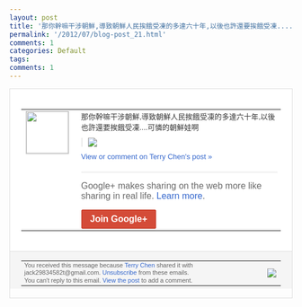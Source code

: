 ```yaml
---
layout: post
title: '那你幹嘛干涉朝鮮,導致朝鮮人民挨餓受凍的多達六十年,以後也許還要挨餓受凍....可...'
permalink: '/2012/07/blog-post_21.html'
comments: 1
categories: Default
tags: 
comments: 1
---
```

<div style="border:solid 1px #dfdfdf;color:#686868;font:13px Arial"><div style="background-color:#fff;padding:20px;"><table cellpadding="0" cellspacing="0"><tr><td style="padding-right:15px;vertical-align:top"><a href="https://plus.google.com/_/notifications/emlink?emrecipient=110200756825219614165&amp;emid=CNi1zcShqrECFQkC3AodrTEAAA&amp;path=%2F108643996575278738906&amp;dt=1342856297148&amp;uob=8"><img height="75" src="https://lh3.googleusercontent.com/-KKRGTyJ5Bl0/AAAAAAAAAAI/AAAAAAAAEEY/jllxqER5dCk/s75-c-k-a/photo.jpg" style="border:solid 1px #cccccc;" width="75"/></a></td><td style="width:578px;color:#333;font:13px Arial;vertical-align:top;"><div style="padding-bottom:10px">那你幹嘛干涉朝鮮,導致朝鮮人民挨餓受凍的<wbr/>多達六十年,以後也許還要挨餓受凍....<wbr/>可憐的朝鮮娃啊</div><div style="margin-bottom:10px;padding-left:10px; border-left:2px solid #EAEAEA"><span style="margin-right:5px"><a href="https://plus.google.com/_/notifications/emlink?emrecipient=110200756825219614165&amp;emid=CNi1zcShqrECFQkC3AodrTEAAA&amp;path=%2F108643996575278738906%2Fposts%2FhkErFAbkFYP%3Fgpinv%3DAMIXal8tSu8BC9el0i2VWZHv3xdGStLSBkeJL9ug0D-o_CIx7cvggwhe1YCGvLYkO18OaaK6827trhKUXmAZOAko8rms1DQrFQ8gamuRbdL1I2R6K25G3yY&amp;dt=1342856297148&amp;uob=8" style="zSoyz;"><img border="0" src="https://lh4.googleusercontent.com/-M9D6GHegar0/UApcEvUno2I/AAAAAAAAcSA/qhGoEJoooaw/h120/QQ%25E6%258B%25BC%25E9%259F%25B3%25E6%2588%25AA%25E5%259B%25BE%25E6%259C%25AA%25E5%2591%25BD%25E5%2590%258D.png" style="max-height:200px;max-width:275px"/></a></span></div><a href="https://plus.google.com/_/notifications/emlink?emrecipient=110200756825219614165&amp;emid=CNi1zcShqrECFQkC3AodrTEAAA&amp;path=%2F108643996575278738906%2Fposts%2FhkErFAbkFYP%3Fgpinv%3DAMIXal8tSu8BC9el0i2VWZHv3xdGStLSBkeJL9ug0D-o_CIx7cvggwhe1YCGvLYkO18OaaK6827trhKUXmAZOAko8rms1DQrFQ8gamuRbdL1I2R6K25G3yY&amp;dt=1342856297148&amp;uob=8" style="color:#3366CC;text-decoration:none;">View or comment on Terry Chen's post »</a><div style="margin-top:20px;border-top:solid 1px #dfdfdf"><div style="padding:15px 0;color:#686868;font:16px Arial;">Google+ makes sharing on the web more like sharing in real life. <a href="http://www.google.com/+/learnmore/" style="color:#3366CC;text-decoration:none;">Learn more</a>.</div><a href="https://plus.google.com/_/notifications/emlink?emrecipient=110200756825219614165&amp;emid=CNi1zcShqrECFQkC3AodrTEAAA&amp;path=%2F%3Fgpinv%3DAMIXal8tSu8BC9el0i2VWZHv3xdGStLSBkeJL9ug0D-o_CIx7cvggwhe1YCGvLYkO18OaaK6827trhKUXmAZOAko8rms1DQrFQ8gamuRbdL1I2R6K25G3yY&amp;dt=1342856297148&amp;uob=8" style="display:inline-block;padding:7px 15px;background-color:#d44b38; color:#fff;font-size:16px; font-weight:bold;border-radius:2px;-webkit-border-radius:2px; -moz-border-radius:2px;border:solid 1px #c43b28; white-space:nowrap;text-decoration:none">Join Google+</a></div></td></tr></table></div><div style="border-top:solid 1px #dfdfdf;padding:0 20px; background-color:#f5f5f5"><table cellpadding="0" cellspacing="0" style="height:50px"><tbody><tr><td style="vertical-align:middle;width:100%; color:#636363;font:11px Arial; line-height:120%">You received this message because <a href="https://plus.google.com/_/notifications/emlink?emrecipient=110200756825219614165&amp;emid=CNi1zcShqrECFQkC3AodrTEAAA&amp;path=%2F108643996575278738906%3Fgpinv%3DAMIXal8tSu8BC9el0i2VWZHv3xdGStLSBkeJL9ug0D-o_CIx7cvggwhe1YCGvLYkO18OaaK6827trhKUXmAZOAko8rms1DQrFQ8gamuRbdL1I2R6K25G3yY&amp;dt=1342856297148&amp;uob=8" style="color:#3366CC;text-decoration:none;">Terry Chen</a> shared it with jack29834582t@gmail.com. <a href="https://plus.google.com/_/notifications/emlink?emrecipient=110200756825219614165&amp;emid=CNi1zcShqrECFQkC3AodrTEAAA&amp;path=%2F_%2Fnonplus%2Femailsettings%3Fgpinv%3DAMIXal8tSu8BC9el0i2VWZHv3xdGStLSBkeJL9ug0D-o_CIx7cvggwhe1YCGvLYkO18OaaK6827trhKUXmAZOAko8rms1DQrFQ8gamuRbdL1I2R6K25G3yY%26est%3DADH5u8WXQn6zTLw8mU02fvz5PCNJR7C9CMCCS-xA4yjr8Np4BCm-W-eSxjxleWhQj5vbVOl1buApTLRe-3FL8HQsaySMrQ6fkyNaLIjpc2b8GyCw8FriO-EBssy3b3vHx3IhVl1_eKHdQSYkkDMhY8gQRGwAk8AJNQ&amp;dt=1342856297148&amp;uob=8" style="color:#3366CC;text-decoration:none;">Unsubscribe</a> from these emails.<br/>You can't reply to this email. <a href="https://plus.google.com/_/notifications/emlink?emrecipient=110200756825219614165&amp;emid=CNi1zcShqrECFQkC3AodrTEAAA&amp;path=%2F108643996575278738906%2Fposts%2FhkErFAbkFYP%3Fgpinv%3DAMIXal8tSu8BC9el0i2VWZHv3xdGStLSBkeJL9ug0D-o_CIx7cvggwhe1YCGvLYkO18OaaK6827trhKUXmAZOAko8rms1DQrFQ8gamuRbdL1I2R6K25G3yY&amp;dt=1342856297148&amp;uob=8" style="color:#3366CC;text-decoration:none;">View the post</a> to add a comment.<br/></td><td><img src="https://ssl.gstatic.com/s2/oz/images/notifications/logo/google-plus-6617a72bb36cc548861652780c9e6ff1.png"/></td></tr></tbody></table></div></div>
